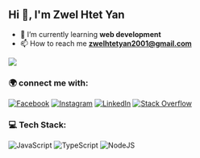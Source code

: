 ## Hi 👋, I'm Zwel Htet Yan

- 🌱 I’m currently learning **web development**
- 📫 How to reach me **zwelhtetyan2001@gmail.com**

![](https://komarev.com/ghpvc/?username=zwelhtetyan&style=for-the-badge)

### 🌍 connect me with: 
[![Facebook](https://img.shields.io/badge/Facebook-%231877F2.svg?logo=Facebook&logoColor=white)](https://www.facebook.com/zwel.h.yan/) [![Instagram](https://img.shields.io/badge/Instagram-%23E4405F.svg?logo=Instagram&logoColor=white)](https://instagram.com/zwel_htet_fucking_yan) [![LinkedIn](https://img.shields.io/badge/LinkedIn-%230077B5.svg?logo=linkedin&logoColor=white)](https://www.linkedin.com/in/zwel-htet-yan-00316722a/) [![Stack Overflow](https://img.shields.io/badge/-Stackoverflow-FE7A16?logo=stack-overflow&logoColor=white)](https://stackoverflow.com/users/16779888) 

### 💻 Tech Stack:
![JavaScript](https://img.shields.io/badge/javascript-%23323330.svg?style=for-the-badge&logo=javascript&logoColor=%23F7DF1E) ![TypeScript](https://img.shields.io/badge/typescript-%23007ACC.svg?style=for-the-badge&logo=typescript&logoColor=white) ![NodeJS](https://img.shields.io/badge/node.js-6DA55F?style=for-the-badge&logo=node.js&logoColor=white)
